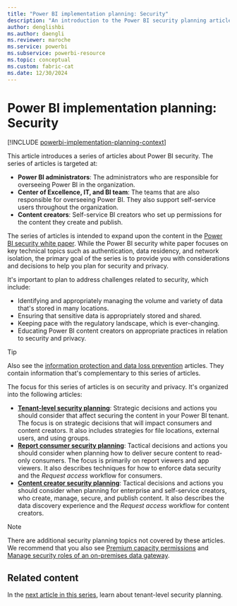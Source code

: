 ```yaml
---
title: "Power BI implementation planning: Security"
description: "An introduction to the Power BI security planning articles."
author: denglishbi
ms.author: daengli
ms.reviewer: maroche
ms.service: powerbi
ms.subservice: powerbi-resource
ms.topic: conceptual
ms.custom: fabric-cat
ms.date: 12/30/2024
---
```


# Power BI implementation planning: Security

[!INCLUDE [powerbi-implementation-planning-context](includes/powerbi-implementation-planning-context.md)]

This article introduces a series of articles about Power BI security. The series of articles is targeted at:

- **Power BI administrators**: The administrators who are responsible for overseeing Power BI in the organization.
- **Center of Excellence, IT, and BI team**: The teams that are also responsible for overseeing Power BI. They also support self-service users throughout the organization.
- **Content creators**: Self-service BI creators who set up permissions for the content they create and publish.

The series of articles is intended to expand upon the content in the [Power BI security white paper](whitepaper-powerbi-security.md). While the Power BI security white paper focuses on key technical topics such as authentication, data residency, and network isolation, the primary goal of the series is to provide you with considerations and decisions to help you plan for security and privacy.

It's important to plan to address challenges related to security, which include:

- Identifying and appropriately managing the volume and variety of data that's stored in many locations.
- Ensuring that sensitive data is appropriately stored and shared.
- Keeping pace with the regulatory landscape, which is ever-changing.
- Educating Power BI content creators on appropriate practices in relation to security and privacy.

> [!TIP]
> Also see the [information protection and data loss prevention](powerbi-implementation-planning-info-protection-data-loss-prevention-overview.md) articles. They contain information that's complementary to this series of articles.

The focus for this series of articles is on security and privacy. It's organized into the following articles:

- **[Tenant-level security planning](powerbi-implementation-planning-security-tenant-level-planning.md)**: Strategic decisions and actions you should consider that affect securing the content in your Power BI tenant. The focus is on strategic decisions that will impact consumers and content creators. It also includes strategies for file locations, external users, and using groups.
- **[Report consumer security planning](powerbi-implementation-planning-security-report-consumer-planning.md)**: Tactical decisions and actions you should consider when planning how to deliver secure content to read-only consumers. The focus is primarily on report viewers and app viewers. It also describes techniques for how to enforce data security and the *Request access* workflow for consumers.
- **[Content creator security planning](powerbi-implementation-planning-security-content-creator-planning.md)**: Tactical decisions and actions you should consider when planning for enterprise and self-service creators, who create, manage, secure, and publish content. It also describes the data discovery experience and the *Request access* workflow for content creators.

> [!NOTE]
> There are additional security planning topics not covered by these articles. We recommend that you also see [Premium capacity permissions](/fabric/admin/capacity-settings?tabs=power-bi-premium#manage-user-permissions) and [Manage security roles of an on-premises data gateway](/data-integration/gateway/manage-security-roles).

## Related content

In the [next article in this series](powerbi-implementation-planning-security-tenant-level-planning.md), learn about tenant-level security planning.
